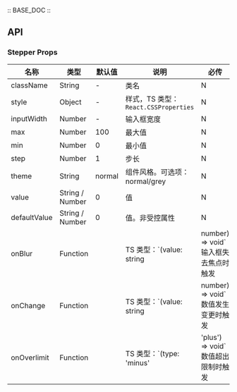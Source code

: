 :: BASE_DOC ::

## API

### Stepper Props

名称 | 类型 | 默认值 | 说明 | 必传
-- | -- | -- | -- | --
className | String | - | 类名 | N
style | Object | - | 样式，TS 类型：`React.CSSProperties` | N
inputWidth | Number | - | 输入框宽度 | N
max | Number | 100 | 最大值 | N
min | Number | 0 | 最小值 | N
step | Number | 1 | 步长 | N
theme | String | normal | 组件风格。可选项：normal/grey | N
value | String / Number | 0 | 值 | N
defaultValue | String / Number | 0 | 值。非受控属性 | N
onBlur | Function |  | TS 类型：`(value: string | number) => void`<br/>输入框失去焦点时触发 | N
onChange | Function |  | TS 类型：`(value: string | number) => void`<br/>数值发生变更时触发 | N
onOverlimit | Function |  | TS 类型：`(type: 'minus' | 'plus') => void`<br/>数值超出限制时触发 | N
